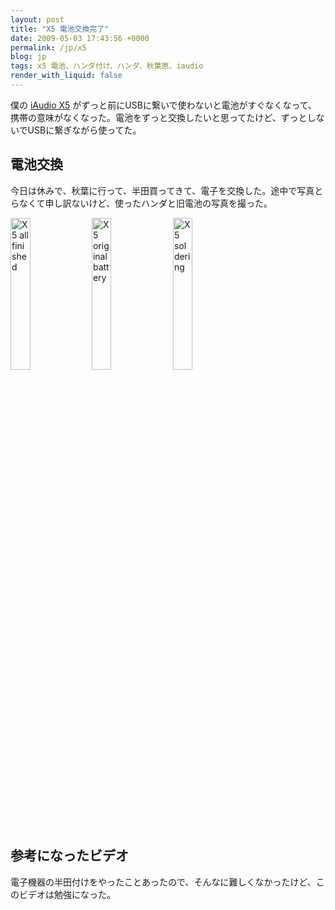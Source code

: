 ```yaml
---
layout: post
title: "X5 電池交換完了"
date: 2009-05-03 17:43:56 +0000
permalink: /jp/x5
blog: jp
tags: x5 電池、ハンダ付け、ハンダ、秋葉原、iaudio
render_with_liquid: false
---
```


僕の [iAudio X5](http://www.cowonjapan.com/product_wide/product_X5_nameof.php) がずっと前にUSBに繋いで使わないと電池がすぐなくなって、携帯の意味がなくなった。電池をずっと交換したいと思ってたけど、ずっとしないでUSBに繋ぎながら使ってた。

## 電池交換

今日は休みで、秋葉に行って、半田買ってきて、電子を交換した。途中で写真とらなくて申し訳ないけど、使ったハンダと旧電池の写真を撮った。

<div class="align-center">
<img src="https://storage.googleapis.com/static.ianlewis.org/prod/img/gallery/img_3155_big.jpg" alt="X5 all finished" style="width: 25%;" />

<img src="https://storage.googleapis.com/static.ianlewis.org/prod/img/gallery/img_3153_big.jpg" alt="X5 original battery" style="width: 25%;" />

<img src="https://storage.googleapis.com/static.ianlewis.org/prod/img/gallery/img_3152_big.jpg" alt="X5 soldering" style="width: 25%;"/>
</div>

## 参考になったビデオ

電子機器の半田付けをやったことあったので、そんなに難しくなかったけど、このビデオは勉強になった。

<object type="application/x-shockwave-flash" style="width:425px; height:350px" data="https://www.youtube.com/v/AsTKtp7lUho"><param name="movie" value="https://www.youtube.com/v/AsTKtp7lUho" /></object>
